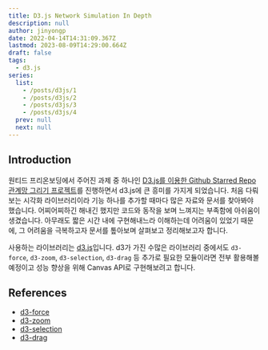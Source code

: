 ```yaml
---
title: D3.js Network Simulation In Depth
description: null
author: jinyongp
date: 2022-04-14T14:31:09.367Z
lastmod: 2023-08-09T14:29:00.664Z
draft: false
tags:
  - d3.js
series:
  list:
    - /posts/d3js/1
    - /posts/d3js/2
    - /posts/d3js/3
    - /posts/d3js/4
  prev: null
  next: null
---
```


## Introduction

원티드 프리온보딩에서 주어진 과제 중 하나인 [D3.js를 이용한 Github Starred Repo 관계망 그리기 프로젝트](https://github.com/Pre-Onboarding-FE-Team07/wanted-codestates-project-7-7-2)를 진행하면서 d3.js에 큰 흥미를 가지게 되었습니다. 처음 다뤄보는 시각화 라이브러리이라 기능 하나를 추가할 때마다 많은 자료와 문서를 찾아봐야 했습니다. 어찌어찌하긴 해내긴 했지만 코드와 동작을 보며 느껴지는 부족함에 아쉬움이 생겼습니다. 아무래도 짧은 시간 내에 구현해내느라 이해하는데 어려움이 있었기 때문에, 그 어려움을 극복하고자 문서를 톺아보며 살펴보고 정리해보고자 합니다.

사용하는 라이브러리는 [d3.js](https://github.com/d3/d3)입니다. d3가 가진 수많은 라이브러리 중에서도 `d3-force`, `d3-zoom`, `d3-selection`, `d3-drag` 등 추가로 필요한 모듈이라면 전부 활용해볼 예정이고 성능 향상을 위해 Canvas API로 구현해보려고 합니다.

## References

- [d3-force](https://github.com/d3/d3-force)
- [d3-zoom](https://github.com/d3/d3-zoom)
- [d3-selection](https://github.com/d3/d3-selection)
- [d3-drag](https://github.com/d3/d3-drag)
